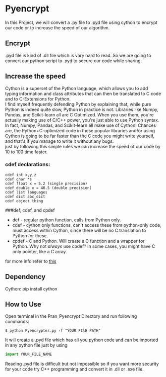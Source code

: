 # Pyencrypt
In this Project, we will convert a .py file to .pyd file using cython to encrypt our code or to increase the speed of our algorithm.
## Encrypt
.pyd file is kind of .dll file which is vary hard to read. So we are going to convert our python script to .pyd to secure our code while sharing.
## Increase the speed
Cython is a superset of the Python language, which allows you to add typing information and class attributes that can then be translated to C code and to C-Extensions for Python.  
I find myself frequently defending Python by explaining that, while pure Python is indeed quite slow, Python in practice is not. Libraries like Numpy, Pandas, and Scikit-learn all are C Optimized. When you use them, you're actually making use of C/C++ power, you're just able to use Python syntax. In fact, Numpy, Pandas, and Scikit-learn all make use of Cython! Chances are, the Python+C-optimized code in these popular libraries and/or using Cython is going to be far faster than the C code you might write yourself, and that's if you manage to write it without any bugs.  
just by following this simple rules we can increase the speed of our code by 10 to 100 time faster.
### cdef declarations:

    cdef int x,y,z
    cdef char *s
    cdef float x = 5.2 (single precision)
    cdef double x = 40.5 (double precision)
    cdef list languages
    cdef dict abc_dict
    cdef object thing

###def, cdef, and cpdef  
- def - regular python function, calls from Python only.  
- cdef - cython only functions, can't access these from python-only code, must access within Cython, since there will be no C translation to Python for these.  
- cpdef - C and Python. Will create a C function and a wrapper for Python. Why not *always* use cpdef? In some cases, you might have C only pointer, like a C array.  

for more info refer to [this](https://pythonprogramming.net/introduction-and-basics-cython-tutorial)

## Dependency 
Cython: pip install cython

## How to Use
Open terminal in the Pran_Pyencrypt Directory and run following commands:
```commandline
$ python Pyencrypter.py -f "YOUR FIlE PATH"
```
It will create a .pyd file which has all you python code and can be imported in any python file just by using 
```python
import YOUR_FILE_NAME
```
Reading .pyd file is difficult but not impossible so if you want more security for your code try C++ programming and convert it in .dll or .exe file.